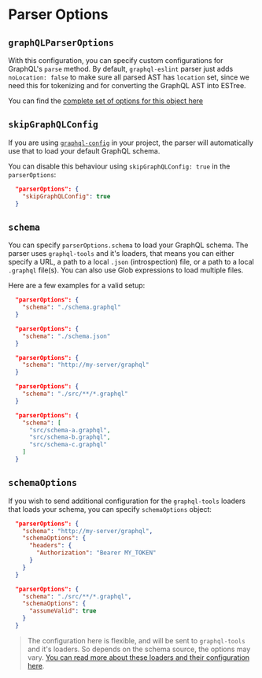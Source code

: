 # Parser Options

## `graphQLParserOptions`

With this configuration, you can specify custom configurations for GraphQL's `parse` method. By
default, `graphql-eslint` parser just adds `noLocation: false` to make sure all parsed AST has
`location` set, since we need this for tokenizing and for converting the GraphQL AST into ESTree.

You can find the
[complete set of options for this object here](https://github.com/graphql/graphql-js/blob/6e48d16f92b9a6df8638b1486354c6be2537033b/src/language/parser.ts#L73)

## `skipGraphQLConfig`

If you are using [`graphql-config`](https://graphql-config.com) in your project, the parser will
automatically use that to load your default GraphQL schema.

You can disable this behaviour using `skipGraphQLConfig: true` in the `parserOptions`:

```json
  "parserOptions": {
    "skipGraphQLConfig": true
  }
```

## `schema`

You can specify `parserOptions.schema` to load your GraphQL schema. The parser uses `graphql-tools`
and it's loaders, that means you can either specify a URL, a path to a local `.json` (introspection)
file, or a path to a local `.graphql` file(s). You can also use Glob expressions to load multiple
files.

Here are a few examples for a valid setup:

```json
  "parserOptions": {
    "schema": "./schema.graphql"
  }
```

```json
  "parserOptions": {
    "schema": "./schema.json"
  }
```

```json
  "parserOptions": {
    "schema": "http://my-server/graphql"
  }
```

```json
  "parserOptions": {
    "schema": "./src/**/*.graphql"
  }
```

```json
  "parserOptions": {
    "schema": [
      "src/schema-a.graphql",
      "src/schema-b.graphql",
      "src/schema-c.graphql"
    ]
  }
```

## `schemaOptions`

If you wish to send additional configuration for the `graphql-tools` loaders that loads your schema,
you can specify `schemaOptions` object:

```json
  "parserOptions": {
    "schema": "http://my-server/graphql",
    "schemaOptions": {
      "headers": {
        "Authorization": "Bearer MY_TOKEN"
      }
    }
  }
```

```json
  "parserOptions": {
    "schema": "./src/**/*.graphql",
    "schemaOptions": {
      "assumeValid": true
    }
  }
```

> The configuration here is flexible, and will be sent to `graphql-tools` and it's loaders. So
> depends on the schema source, the options may vary.
> [You can read more about these loaders and their configuration here](https://graphql-tools.com/docs/api/interfaces/loaders_graphql_file_src.GraphQLFileLoaderOptions#properties).
